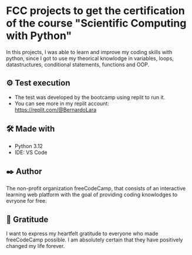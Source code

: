# FCC projects to get the certification of the course "Scientific Computing with Python"

In this projects, I was able to learn and improve my coding skills with python, since I got to use my theorical knowlodge in variables, loops, datastructures, conditional statements, functions and OOP.

## ⚙️ Test execution
* The test was developed by the bootcamp using replit to run it.
*  You can see more in my replit account: https://replit.com/@BernardoLara
  
## 🛠️ Made with
* Python 3.12
* IDE: VS Code

## ✒️ Author 
The non-profit organization freeCodeCamp, that consists of an interactive learning web platform with the goal of providing coding knowlodges to evryone for free.

## 🎁 Gratitude 
I want to express my heartfelt gratitude to everyone who made freeCodeCamp possible. I am absolutely certain that they have positively changed my life forever.




